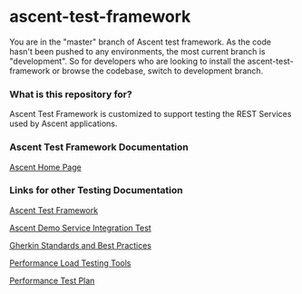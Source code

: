# ascent-test-framework



You are in the "master" branch of Ascent test framework. As the code hasn't been pushed to any environments, the most current branch is "development". So for developers who are looking to install the ascent-test-framework or browse the codebase, switch to development branch.

### **What is this repository for?**

Ascent Test Framework is customized to support testing the REST Services used by Ascent applications. 

### Ascent Test Framework Documentation

[Ascent Home Page ](https://github.com/department-of-veterans-affairs/ascent-test-framework/wiki)

### Links for other Testing Documentation
[Ascent Test Framework](https://github.com/department-of-veterans-affairs/ascent-test-framework/wiki/Ascent-Test-Framework)


[Ascent Demo Service Integration Test](https://github.com/department-of-veterans-affairs/ascent-sample/wiki/QA:-Demo-Service-Integration-Test)


 [Gherkin Standards and Best Practices](https://github.com/department-of-veterans-affairs/ascent-sample/wiki/QA-:-Gherkins-Standards-and-Best-Practices)
 
[Performance Load Testing Tools](https://github.com/department-of-veterans-affairs/ascent-sample/wiki/QA-:-Performance-Load-Testing-Tools)

 [Performance Test Plan](https://github.com/department-of-veterans-affairs/ascent-sample/wiki/QA-:-Performance-Test-Plan-using-JMeter)
